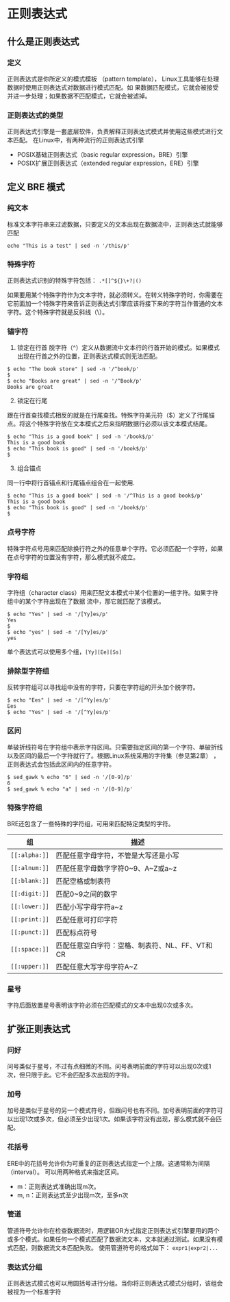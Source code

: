 # 正则表达式

## 什么是正则表达式

### 定义

正则表达式是你所定义的模式模板 （pattern template）， Linux工具能够在处理数据时使用正则表达式对数据进行模式匹配。如
果数据匹配模式，它就会被接受并进一步处理；如果数据不匹配模式，它就会被滤掉。

###  正则表达式的类型

正则表达式引擎是一套底层软件，负责解释正则表达式模式并使用这些模式进行文本匹配。
在Linux中，有两种流行的正则表达式引擎

- POSIX基础正则表达式（basic regular expression，BRE）引擎
- POSIX扩展正则表达式（extended regular expression，ERE）引擎

## 定义 BRE 模式

### 纯文本

标准文本字符串来过滤数据，只要定义的文本出现在数据流中，正则表达式就能够匹配

`echo "This is a test" | sed -n '/this/p'`

### 特殊字符

正则表达式识别的特殊字符包括：
`.*[]^${}\+?|()`

如果要用某个特殊字符作为文本字符，就必须转义。在转义特殊字符时，你需要在它前面加一个特殊字符来告诉正则表达式引擎应该将接下来的字符当作普通的文本字符。这个特殊字符就是反斜线（\）。

### 锚字符

1. 锁定在行首
脱字符（^）定义从数据流中文本行的行首开始的模式。如果模式出现在行首之外的位置，正则表达式模式则无法匹配。
```shell
$ echo "The book store" | sed -n '/^book/p'
$
$ echo "Books are great" | sed -n '/^Book/p'
Books are great
```

2. 锁定在行尾

跟在行首查找模式相反的就是在行尾查找。特殊字符美元符（$）定义了行尾锚点。将这个特殊字符放在文本模式之后来指明数据行必须以该文本模式结尾。
```shell
$ echo "This is a good book" | sed -n '/book$/p'
This is a good book
$ echo "This book is good" | sed -n '/book$/p'
$
```

3. 组合锚点

同一行中将行首锚点和行尾锚点组合在一起使用.

```shell
$ echo "This is a good book" | sed -n '/^This is a good book$/p'
This is a good book
$ echo "This book is good" | sed -n '/book$/p'
$
```

### 点号字符

特殊字符点号用来匹配除换行符之外的任意单个字符。它必须匹配一个字符，如果在点号字符的位置没有字符，那么模式就不成立。

### 字符组

字符组（character class）用来匹配文本模式中某个位置的一组字符。如果字符组中的某个字符出现在了数据
流中，那它就匹配了该模式。

```shell
$ echo "Yes" | sed -n '/[Yy]es/p'
Yes
$
$ echo "yes" | sed -n '/[Yy]es/p'
yes
```

单个表达式可以使用多个组，`[Yy][Ee][Ss]`

### 排除型字符组

反转字符组可以寻找组中没有的字符，只要在字符组的开头加个脱字符。

```shell
$ echo "Ees" | sed -n '/[^Yy]es/p'
Ees
$ echo "Yes" | sed -n '/[^Yy]es/p'
```

### 区间

单破折线符号在字符组中表示字符区间。只需要指定区间的第一个字符、单破折线以及区间的最后一个字符就行了。根据Linux系统采用的字符集（参见第2章） ，正则表达式会包括此区间内的任意字符。

```shell
$ sed_gawk % echo "6" | sed -n '/[0-9]/p'
6
$ sed_gawk % echo "a" | sed -n '/[0-9]/p'
```

### 特殊字符组

BRE还包含了一些特殊的字符组，可用来匹配特定类型的字符。

| 组 | 描述 |
| -| - |
|`[[:alpha:]]` | 匹配任意字母字符，不管是大写还是小写 |
|`[[:alnum:]]`| 匹配任意字母数字字符0~9、A~Z或a~z |
|`[[:blank:]]`| 匹配空格或制表符 |
|`[[:digit:]]`| 匹配0~9之间的数字 |
|`[[:lower:]]`| 匹配小写字母字符a~z |
|`[[:print:]]`| 匹配任意可打印字符 |
|`[[:punct:]]`| 匹配标点符号 |
|`[[:space:]]`| 匹配任意空白字符：空格、制表符、NL、FF、VT和CR |
|`[[:upper:]]`| 匹配任意大写字母字符A~Z |

### 星号

字符后面放置星号表明该字符必须在匹配模式的文本中出现0次或多次。

## 扩张正则表达式

### 问好

问号类似于星号，不过有点细微的不同。问号表明前面的字符可以出现0次或1次，但只限于此。它不会匹配多次出现的字符。

### 加号

加号是类似于星号的另一个模式符号，但跟问号也有不同。加号表明前面的字符可以出现1次或多次，但必须至少出现1次。如果该字符没有出现，那么模式就不会匹配。

### 花括号

ERE中的花括号允许你为可重复的正则表达式指定一个上限。这通常称为间隔（interval）。
可以用两种格式来指定区间。

- m：正则表达式准确出现m次。
- m, n：正则表达式至少出现m次，至多n次

### 管道

管道符号允许你在检查数据流时，用逻辑OR方式指定正则表达式引擎要用的两个或多个模式。如果任何一个模式匹配了数据流文本，文本就通过测试。如果没有模式匹配，则数据流文本匹配失败。
使用管道符号的格式如下：
`expr1|expr2|...`

### 表达式分组

正则表达式模式也可以用圆括号进行分组。当你将正则表达式模式分组时，该组会被视为一个标准字符